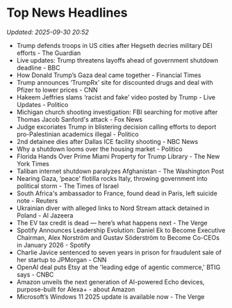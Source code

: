 # Top News Headlines

_Updated: 2025-09-30 20:52_

- Trump defends troops in US cities after Hegseth decries military DEI efforts - The Guardian
- Live updates: Trump threatens layoffs ahead of government shutdown deadline - BBC
- How Donald Trump’s Gaza deal came together - Financial Times
- Trump announces ‘TrumpRx’ site for discounted drugs and deal with Pfizer to lower prices - CNN
- Hakeem Jeffries slams ‘racist and fake’ video posted by Trump - Live Updates - Politico
- Michigan church shooting investigation: FBI searching for motive after Thomas Jacob Sanford's attack - Fox News
- Judge excoriates Trump in blistering decision calling efforts to deport pro-Palestinian academics illegal - Politico
- 2nd detainee dies after Dallas ICE facility shooting - NBC News
- Why a shutdown looms over the housing market - Politico
- Florida Hands Over Prime Miami Property for Trump Library - The New York Times
- Taliban internet shutdown paralyzes Afghanistan - The Washington Post
- Nearing Gaza, ‘peace’ flotilla rocks Italy, throwing government into political storm - The Times of Israel
- South Africa's ambassador to France, found dead in Paris, left suicide note - Reuters
- Ukrainian diver with alleged links to Nord Stream attack detained in Poland - Al Jazeera
- The EV tax credit is dead — here’s what happens next - The Verge
- Spotify Announces Leadership Evolution: Daniel Ek to Become Executive Chairman, Alex Norström and Gustav Söderström to Become Co-CEOs in January 2026 - Spotify
- Charlie Javice sentenced to seven years in prison for fraudulent sale of her startup to JPMorgan - CNN
- OpenAI deal puts Etsy at the 'leading edge of agentic commerce,' BTIG says - CNBC
- Amazon unveils the next generation of AI-powered Echo devices, purpose-built for Alexa+ - about Amazon
- Microsoft’s Windows 11 2025 update is available now - The Verge